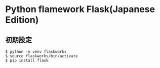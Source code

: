# Python flamework Flask(Japanese Edition)

## 初期設定
```shell
$ python -m venv flaskworks
$ source flaskworks/bin/activate
$ pip install flask
```
